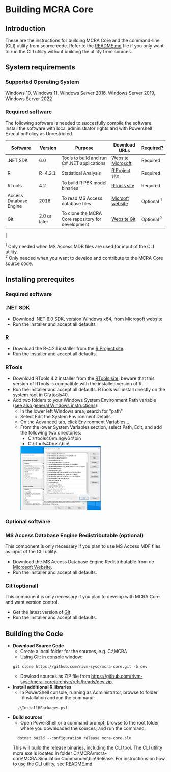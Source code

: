 # Building MCRA Core

## **Introduction**

These are the instructions for building MCRA Core and the command-line (CLI) utility from source code. Refer to the [README.md](./README.md) file if you only want to run the CLI utility without building the utility from sources.

## **System requirements**

### Supported Operating System

Windows 10, Windows 11, Windows Server 2016, Windows Server 2019, Windows Server 2022


### Required software


The following software is needed to succesfully compile the software. Install the software with local administrator rights and with Powershell ExecutionPolicy as Unrestricted.

|Software                       |Version  |Purpose                                           |Download URLs                                                                      |Required? |
|-------------------------------|---------|--------------------------------------------------|-----------------------------------------------------------------------------------|----------|
|.NET SDK                       | 6.0     |Tools to build and run C# .NET applications       |[Website Microsoft](https://dotnet.microsoft.com/en-us/download/dotnet/6.0)        |Required  |    
|R                              | R-4.2.1 |Statistical Analysis                              |[R Project site](https://cran.r-project.org/bin/windows/base/old/4.2.1/)           |Required  |
|RTools                         | 4.2     |To build R PBK model binaries                     |[RTools site](https://cran.r-project.org/bin/windows/Rtools/)                      |Required  |
|Access Database Engine         | 2016    |To read MS Access database files                  |[Micrsoft website](https://www.microsoft.com/en-us/download/details.aspx?id=54920) |Optional <sup>1</sup> |
|Git                            | 2.0 or later|To clone the MCRA Core repository for development |[Website Git](https://git-scm.com/)                                                |Optional <sup>2</sup>  |
|

<sup>1</sup> Only needed when MS Access MDB files are used for input of the CLI utility.\
<sup>2</sup> Only needed when you want to develop and contribute to the MCRA Core source code.

## **Installing prerequites**

### **Required software**

### .NET SDK

* Download .NET 6.0 SDK, version Windows x64, from [Microsoft website](https://dotnet.microsoft.com/en-us/download/dotnet/6.0)
* Run the installer and accept all defaults

### R

* Download the R-4.2.1 installer from the [R Project site](https://cran.r-project.org/bin/windows/base/old/4.2.1/).
* Run the installer and accept all defaults.

### RTools

* Download RTools 4.2 installer from the [RTools site](https://cran.r-project.org/bin/windows/Rtools/); beware that this version of RTools is compatible with the installed version of R.
* Run the installer and accept all defaults. RTools will install directly on the system root in C:\rtools40.
* Add two folders to your Windows System Environment Path variable [(see also general Windows instructions)](https://www.wikihow.com/Change-the-PATH-Environment-Variable-on-Windows):
  * In the lower left Windows area, search for "path" 
  * Select Edit the System Environment Details
  * On the Advanced tab, click Environment Variables...
  * From the lower System Variables section, select Path, Edit, and add the following two directories:
    * C:\rtools40\mingw64\bin
    * C:\rtools40\usr\bin\
    <img src="./installation/media/EditEnvironmentVariablePath.jpg" alt="Edit environment image" height="200"/>

### **Optional software**

### MS Access Database Engine Redistributable (optional)

This component is only necessary if you plan to use MS Access MDF files as input of the CLI utility.
* Download the MS Access Database Engine Redistributable from de [Microsoft Website](https://www.microsoft.com/en-us/download/details.aspx?id=54920).
* Run the installer and accept all defaults.

### Git (optional)

This component is only necessary if you plan to develop with MCRA Core and want version control.
* Get the latest version of [Git](https://git-scm.com/downloads)
* Run the installer and accept all defaults.


## Building the Code

* **Download Source Code**
    * Create a local folder for the sources, e.g. C:\MCRA
    * Using Git: in console window:
    ```
    git clone https://github.com/rivm-syso/mcra-core.git -b dev
    ```
    * Dowload sources as ZIP file from https://github.com/rivm-syso/mcra-core/archive/refs/heads/dev.zip.
* **Install additional R libraries**
  * In PowerShell console, running as Administrator, browse to folder .\Installation and run the command:
  ```
    .\InstallRPackages.ps1
  ```
* **Build sources**
  * Open PowerShell or a command prompt, browse to the root folder where you downloaded the sources, and run the command:
  ```
    dotnet build --configuration release mcra-core.sln
  ```
  This will build the release binaries, including the CLI tool. The CLI utility mcra.exe is located in folder C:\MCRA\mcra-core\MCRA.Simulation.Commander\bin\Release. For instructions on how to use the CLI utility, see [README.md](./README.md).
  
  
